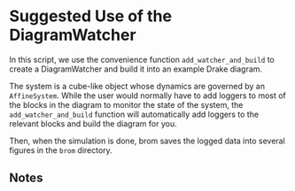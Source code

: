 # Suggested Use of the DiagramWatcher

In this script, we use the convenience function
`add_watcher_and_build` to create a DiagramWatcher and build it into an example Drake diagram.

The system is a cube-like object whose dynamics are governed
by an `AffineSystem`. While the user would normally have to add loggers
to most of the blocks in the diagram to monitor the state of the system,
the `add_watcher_and_build` function will automatically add loggers to the
relevant blocks and build the diagram for you.

Then, when the simulation is done, brom saves the logged data
into several figures in the `brom` directory.
## Notes

